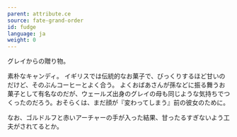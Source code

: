 ```yaml
---
parent: attribute.ce
source: fate-grand-order
id: fudge
language: ja
weight: 0
---
```


グレイからの贈り物。

素朴なキャンディ。
イギリスでは伝統的なお菓子で、びっくりするほど甘いのだけど、そのぶんコーヒーとよく合う。
よくおばあさんが孫などに振る舞うお菓子として有名なのだが、ウェールズ出身のグレイの母も同じような気持ちでつくったのだろう。おそらくは、まだ顔が『変わってしまう』前の彼女のために。

なお、ゴルドルフと赤いアーチャーの手が入った結果、甘ったるすぎないよう工夫がされてるとか。
